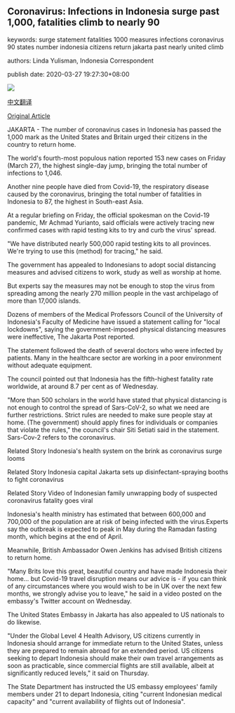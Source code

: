 ## Coronavirus: Infections in Indonesia surge past 1,000, fatalities climb to nearly 90

keywords: surge statement fatalities 1000 measures infections coronavirus 90 states number indonesia citizens return jakarta past nearly united climb

authors: Linda Yulisman, Indonesia Correspondent

publish date: 2020-03-27 19:27:30+08:00

![](https://www.straitstimes.com/sites/default/files/styles/x_large/public/articles/2020/03/27/hzindonesia0327.jpg?itok=DpiZydXw)

[中文翻译](Coronavirus%3A%20Infections%20in%20Indonesia%20surge%20past%201%2C000%2C%20fatalities%20climb%20to%20nearly%2090_zh.md)

[Original Article](https://www.straitstimes.com/asia/se-asia/coronavirus-infections-in-indonesia-surge-past-1000-fatalities-climb-to-nearly-90)

JAKARTA - The number of coronavirus cases in Indonesia has passed the 1,000 mark as the United States and Britain urged their citizens in the country to return home.

The world's fourth-most populous nation reported 153 new cases on Friday (March 27), the highest single-day jump, bringing the total number of infections to 1,046.

Another nine people have died from Covid-19, the respiratory disease caused by the coronavirus, bringing the total number of fatalities in Indonesia to 87, the highest in South-east Asia.

At a regular briefing on Friday, the official spokesman on the Covid-19 pandemic, Mr Achmad Yurianto, said officials were actively tracing new confirmed cases with rapid testing kits to try and curb the virus' spread.

"We have distributed nearly 500,000 rapid testing kits to all provinces. We're trying to use this (method) for tracing," he said.

The government has appealed to Indonesians to adopt social distancing measures and advised citizens to work, study as well as worship at home.

But experts say the measures may not be enough to stop the virus from spreading among the nearly 270 million people in the vast archipelago of more than 17,000 islands.

Dozens of members of the Medical Professors Council of the University of Indonesia's Faculty of Medicine have issued a statement calling for "local lockdowns", saying the government-imposed physical distancing measures were ineffective, The Jakarta Post reported.

The statement followed the death of several doctors who were infected by patients. Many in the healthcare sector are working in a poor environment without adequate equipment.

The council pointed out that Indonesia has the fifth-highest fatality rate worldwide, at around 8.7 per cent as of Wednesday.

"More than 500 scholars in the world have stated that physical distancing is not enough to control the spread of Sars-CoV-2, so what we need are further restrictions. Strict rules are needed to make sure people stay at home. (The government) should apply fines for individuals or companies that violate the rules," the council's chair Siti Setiati said in the statement. Sars-Cov-2 refers to the coronavirus.

Related Story Indonesia's health system on the brink as coronavirus surge looms

Related Story Indonesia capital Jakarta sets up disinfectant-spraying booths to fight coronavirus

Related Story Video of Indonesian family unwrapping body of suspected coronavirus fatality goes viral

Indonesia's health ministry has estimated that between 600,000 and 700,000 of the population are at risk of being infected with the virus.Experts say the outbreak is expected to peak in May during the Ramadan fasting month, which begins at the end of April.

Meanwhile, British Ambassador Owen Jenkins has advised British citizens to return home.

"Many Brits love this great, beautiful country and have made Indonesia their home… but Covid-19 travel disruption means our advice is - if you can think of any circumstances where you would wish to be in UK over the next few months, we strongly advise you to leave," he said in a video posted on the embassy's Twitter account on Wednesday.

The United States Embassy in Jakarta has also appealed to US nationals to do likewise.

"Under the Global Level 4 Health Advisory, US citizens currently in Indonesia should arrange for immediate return to the United States, unless they are prepared to remain abroad for an extended period. US citizens seeking to depart Indonesia should make their own travel arrangements as soon as practicable, since commercial flights are still available, albeit at significantly reduced levels," it said on Thursday.

The State Department has instructed the US embassy employees' family members under 21 to depart Indonesia, citing "current Indonesian medical capacity" and "current availability of flights out of Indonesia".